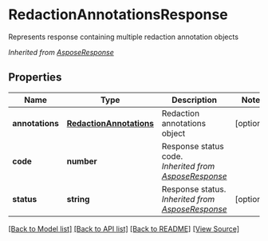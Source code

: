﻿# RedactionAnnotationsResponse
Represents response containing multiple redaction annotation objects

*Inherited from [AsposeResponse](AsposeResponse.md)*
## Properties
Name | Type | Description | Notes
------------ | ------------- | ------------- | -------------
**annotations** | [**RedactionAnnotations**](RedactionAnnotations.md) | Redaction annotations object | [optional]
**code** | **number** | Response status code.<br />*Inherited from [AsposeResponse](AsposeResponse.md)* | 
**status** | **string** | Response status.<br />*Inherited from [AsposeResponse](AsposeResponse.md)* | [optional]

[[Back to Model list]](../README.md#documentation-for-models) [[Back to API list]](../README.md#documentation-for-api-endpoints) [[Back to README]](../README.md) [[View Source]](../src/models/redactionAnnotationsResponse.ts)

